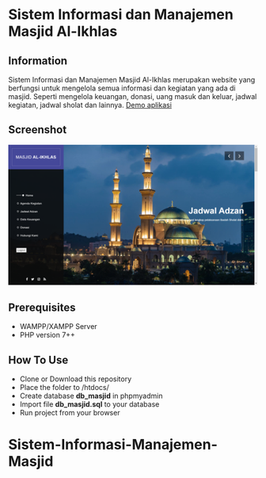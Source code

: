 # Sistem Informasi dan Manajemen Masjid Al-Ikhlas
## Information
Sistem Informasi dan Manajemen Masjid Al-Ikhlas merupakan website yang berfungsi untuk mengelola semua informasi dan kegiatan yang ada di masjid. Seperti mengelola keuangan, donasi, uang masuk dan keluar, jadwal kegiatan, jadwal sholat dan lainnya. 
[Demo aplikasi](https://masjid.muhammadfarhaan.my.id)

## Screenshot 
![screenshot](ss2.png)

## Prerequisites
* WAMPP/XAMPP Server
* PHP version 7++

## How To Use
* Clone or Download this repository
* Place the folder to /htdocs/
* Create database __db_masjid__ in phpmyadmin
* Import file __db_masjid.sql__ to your database
* Run project from your browser
# Sistem-Informasi-Manajemen-Masjid
